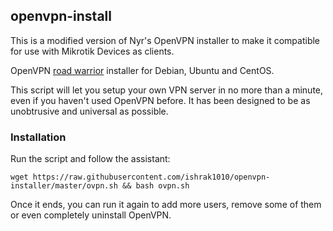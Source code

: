 ## openvpn-install
This is a modified version of Nyr's OpenVPN installer to make it compatible for use with Mikrotik Devices as clients.

OpenVPN [road warrior](http://en.wikipedia.org/wiki/Road_warrior_%28computing%29) installer for Debian, Ubuntu and CentOS.

This script will let you setup your own VPN server in no more than a minute, even if you haven't used OpenVPN before. It has been designed to be as unobtrusive and universal as possible.

### Installation
Run the script and follow the assistant:

`wget https://raw.githubusercontent.com/ishrak1010/openvpn-installer/master/ovpn.sh && bash ovpn.sh`

Once it ends, you can run it again to add more users, remove some of them or even completely uninstall OpenVPN.
